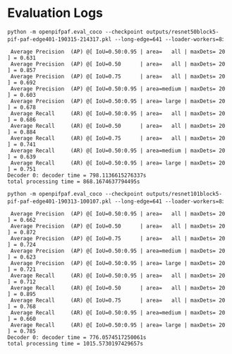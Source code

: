 # Evaluation Logs

`python -m openpifpaf.eval_coco --checkpoint outputs/resnet50block5-pif-paf-edge401-190315-214317.pkl --long-edge=641 --loader-workers=8`:
```
 Average Precision  (AP) @[ IoU=0.50:0.95 | area=   all | maxDets= 20 ] = 0.631
 Average Precision  (AP) @[ IoU=0.50      | area=   all | maxDets= 20 ] = 0.857
 Average Precision  (AP) @[ IoU=0.75      | area=   all | maxDets= 20 ] = 0.692
 Average Precision  (AP) @[ IoU=0.50:0.95 | area=medium | maxDets= 20 ] = 0.603
 Average Precision  (AP) @[ IoU=0.50:0.95 | area= large | maxDets= 20 ] = 0.678
 Average Recall     (AR) @[ IoU=0.50:0.95 | area=   all | maxDets= 20 ] = 0.686
 Average Recall     (AR) @[ IoU=0.50      | area=   all | maxDets= 20 ] = 0.884
 Average Recall     (AR) @[ IoU=0.75      | area=   all | maxDets= 20 ] = 0.741
 Average Recall     (AR) @[ IoU=0.50:0.95 | area=medium | maxDets= 20 ] = 0.639
 Average Recall     (AR) @[ IoU=0.50:0.95 | area= large | maxDets= 20 ] = 0.751
Decoder 0: decoder time = 798.1136615276337s
total processing time = 868.1674637794495s
```

`python -m openpifpaf.eval_coco --checkpoint outputs/resnet101block5-pif-paf-edge401-190313-100107.pkl --long-edge=641 --loader-workers=8`:
```
 Average Precision  (AP) @[ IoU=0.50:0.95 | area=   all | maxDets= 20 ] = 0.662
 Average Precision  (AP) @[ IoU=0.50      | area=   all | maxDets= 20 ] = 0.872
 Average Precision  (AP) @[ IoU=0.75      | area=   all | maxDets= 20 ] = 0.724
 Average Precision  (AP) @[ IoU=0.50:0.95 | area=medium | maxDets= 20 ] = 0.623
 Average Precision  (AP) @[ IoU=0.50:0.95 | area= large | maxDets= 20 ] = 0.721
 Average Recall     (AR) @[ IoU=0.50:0.95 | area=   all | maxDets= 20 ] = 0.712
 Average Recall     (AR) @[ IoU=0.50      | area=   all | maxDets= 20 ] = 0.895
 Average Recall     (AR) @[ IoU=0.75      | area=   all | maxDets= 20 ] = 0.768
 Average Recall     (AR) @[ IoU=0.50:0.95 | area=medium | maxDets= 20 ] = 0.660
 Average Recall     (AR) @[ IoU=0.50:0.95 | area= large | maxDets= 20 ] = 0.785
Decoder 0: decoder time = 776.0574517250061s
total processing time = 1015.5730197429657s
```
